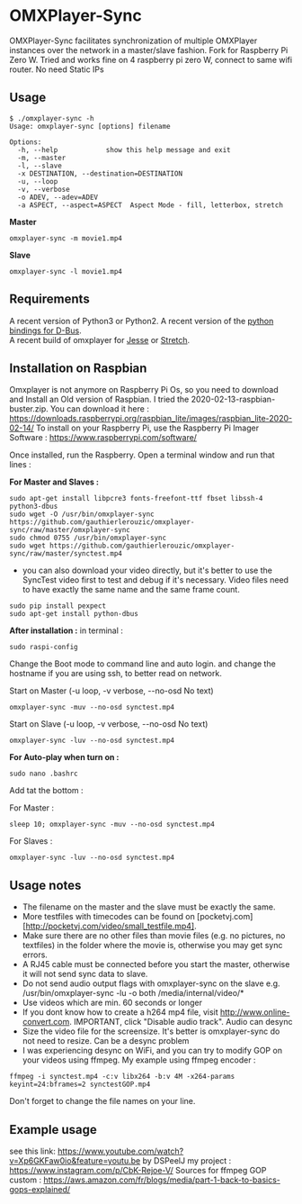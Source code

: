 OMXPlayer-Sync
==============

OMXPlayer-Sync facilitates synchronization of multiple OMXPlayer
instances over the network in a master/slave fashion. Fork for Raspberry Pi Zero W.
Tried and works fine on 4 raspberry pi zero W, connect to same wifi router. No need Static IPs


Usage
-----

```
$ ./omxplayer-sync -h
Usage: omxplayer-sync [options] filename

Options:
  -h, --help            show this help message and exit
  -m, --master          
  -l, --slave           
  -x DESTINATION, --destination=DESTINATION
  -u, --loop            
  -v, --verbose         
  -o ADEV, --adev=ADEV  
  -a ASPECT, --aspect=ASPECT  Aspect Mode - fill, letterbox, stretch
```

**Master**

```
omxplayer-sync -m movie1.mp4
```

**Slave**

```
omxplayer-sync -l movie1.mp4
```


Requirements
------------
A recent version of Python3 or Python2.
A recent version of the [python bindings for D-Bus](http://www.freedesktop.org/wiki/Software/DBusBindings).  
A recent build of omxplayer for [Jesse](http://steinerdatenbank.de/software/omxplayer_0.3.7~git20180910~7f3faf6~jessie_armhf.deb) or [Stretch](http://steinerdatenbank.de/software/omxplayer_20180910~7f3faf6~stretch_armhf.deb).


Installation on Raspbian
------------------------

Omxplayer is not anymore on Raspberry Pi Os, so you need to download and Install an Old version of Raspbian. I tried the 2020-02-13-raspbian-buster.zip.
You can download it here : https://downloads.raspberrypi.org/raspbian_lite/images/raspbian_lite-2020-02-14/
To install on your Raspberry Pi, use the Raspberry Pi Imager Software : https://www.raspberrypi.com/software/

Once installed, run the Raspberry. Open a terminal window and run that lines :

**For Master and Slaves :**
```
sudo apt-get install libpcre3 fonts-freefont-ttf fbset libssh-4 python3-dbus
sudo wget -O /usr/bin/omxplayer-sync https://github.com/gauthierlerouzic/omxplayer-sync/raw/master/omxplayer-sync
sudo chmod 0755 /usr/bin/omxplayer-sync
sudo wget https://github.com/gauthierlerouzic/omxplayer-sync/raw/master/synctest.mp4
```
* you can also download your video directly, but it's better to use the SyncTest video first to test and debug if it's necessary. Video files need to have exactly the same name and the same frame count.
```
sudo pip install pexpect
sudo apt-get install python-dbus
```

**After installation :**
in terminal :
```
sudo raspi-config
```
Change the Boot mode to command line and auto login.
and change the hostname if you are using ssh, to better read on network.


Start on Master (-u loop, -v verbose, --no-osd No text)
```
omxplayer-sync -muv --no-osd synctest.mp4
```
Start on Slave (-u loop, -v verbose, --no-osd No text)
```
omxplayer-sync -luv --no-osd synctest.mp4
```

**For Auto-play when turn on :**
```
sudo nano .bashrc
```
Add tat the bottom :

For Master : 
```
sleep 10; omxplayer-sync -muv --no-osd synctest.mp4
```
For Slaves : 
```
omxplayer-sync -luv --no-osd synctest.mp4
```



Usage notes
-----------
 * The filename on the master and the slave must be exactly the same.
 * More testfiles with timecodes can be found on [pocketvj.com][http://pocketvj.com/video/small_testfile.mp4].
 * Make sure there are no other files than movie files (e.g. no pictures, no textfiles) in the folder where the movie is, otherwise you may get sync errors.
 * A RJ45 cable must be connected before you start the master, otherwise it will not send sync data to slave.
 * Do not send audio output flags with omxplayer-sync on the slave e.g. /usr/bin/omxplayer-sync -lu -o both /media/internal/video/* 
 * Use videos which are min. 60 seconds or longer
 * If you dont know how to create a h264 mp4 file, visit http://www.online-convert.com. IMPORTANT, click "Disable audio track". Audio can desync
 * Size the video file for the screensize. It's better is omxplayer-sync do not need to resize. Can be a desync problem
 * I was experiencing desync on WiFi, and you can try to modify GOP on your videos using ffmpeg. 
 My example using ffmpeg encoder :
```
ffmpeg -i synctest.mp4 -c:v libx264 -b:v 4M -x264-params keyint=24:bframes=2 synctestGOP.mp4
```
Don't forget to change the file names on your line. 

Example usage
--------------
see this link: https://www.youtube.com/watch?v=Xp6GKFaw0io&feature=youtu.be
by DSPeelJ
my project : https://www.instagram.com/p/CbK-Rejoe-V/
Sources for ffmpeg GOP custom : https://aws.amazon.com/fr/blogs/media/part-1-back-to-basics-gops-explained/
